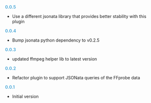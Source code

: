 
**<span style="color:#56adda">0.0.5</span>**
- Use a different jsonata library that provides better stability with this plugin

**<span style="color:#56adda">0.0.4</span>**
- Bump jsonata python dependency to v0.2.5

**<span style="color:#56adda">0.0.3</span>**
- updated ffmpeg helper lib to latest version

**<span style="color:#56adda">0.0.2</span>**
- Refactor plugin to support JSONata queries of the FFprobe data

**<span style="color:#56adda">0.0.1</span>**
- Initial version
